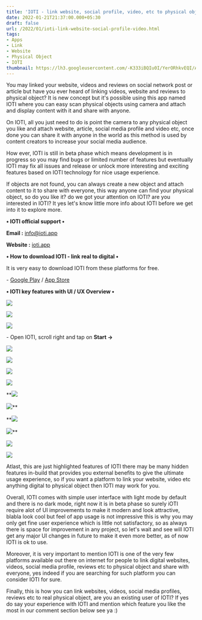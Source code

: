 ```yaml
---
title: 'IOTI - link website, social profile, video, etc to physical object.'
date: 2022-01-21T21:37:00.000+05:30
draft: false
url: /2022/01/ioti-link-website-social-profile-video.html
tags: 
- Apps
- Link
- Website
- Physical Object
- IOTI
thumbnail: https://lh3.googleusercontent.com/-K333iBQIu0I/YerORhkvEQI/AAAAAAAAIqY/9tw-NBe3rTgWRsq051hRl378D3gZizYXwCNcBGAsYHQ/s1600/1642778178034500-0.png
---
```


  

You may linked your website, videos and reviews on social network post or article but have you ever heard of linking videos, website and reviews to physical object? It is new concept but it's possible using this app named IOTI where you can easy scan physical objects using camera and attach and display content with it and share with anyone.

  

On IOTI, all you just need to do is point the camera to any physical object you like and attach website, article, social media profile and video etc, once done you can share it with anyone in the world as this method is used by content creators to increase your social media audience.

  

How ever, IOTI is still in beta phase which means development is in progress so you may find bugs or limited number of features but eventually IOTI may fix all issues and release or unlock more interesting and exciting features based on IOTI technology for nice usage experience.

  

If objects are not found, you can always create a new object and attach content to it to share with everyone, this way anyone can find your physical object, so do you like it? do we got your attention on IOTI? are you interested in IOTI? It yes let's know little more info about IOTI before we get into it to explore more.

  

**• IOTI official support •**

**Email :** [info@ioti.app](http://info@ioti.app)

**Website :** [ioti.app](http://ioti.app)

  

**• How to download IOTI - link real to digital •**

It is very easy to download IOTI from these platforms for free.

  

\- [Google Play](https://play.google.com/store/apps/details?id=com.collectivevision.ioti) / [App Store](https://apps.apple.com/app/apple-store/id1523986797?pt=119714298&ct=ioti.app_main_page&mt=8)

**• IOTI key features with UI / UX Overview •**

 **![](https://lh3.googleusercontent.com/-xh1sLGv7Mno/YeraJ9UP3nI/AAAAAAAAIrQ/n_zfnJW7wgEojj9wLHByZ_1QNlUAzW-DACNcBGAsYHQ/s1600/1642781218950028-0.png)** 

 **![](https://lh3.googleusercontent.com/-eKtghJl3VMU/YeraI-65boI/AAAAAAAAIrM/Gk1Esco0TEIPKI_bqsGtC45x6clg1DwaQCNcBGAsYHQ/s1600/1642781214195957-1.png)** 

 **![](https://lh3.googleusercontent.com/-On8sxoMcCiI/YeraHlIzJ6I/AAAAAAAAIrI/k8Jcpgbw12kSkP3p0MhyRnP8ZVHiSUtuQCNcBGAsYHQ/s1600/1642781210045129-2.png)** 

\- Open IOTI, scroll right and tap on **Start ->**

 **![](https://lh3.googleusercontent.com/-LBmIb0dq_jg/YeraGpJ-r3I/AAAAAAAAIrE/N6guiqVMdRMJxZmuM5g7DyYik5QyEFSlQCNcBGAsYHQ/s1600/1642781205337104-3.png)** 

 **![](https://lh3.googleusercontent.com/-Po619KYGzMo/YeraFSteePI/AAAAAAAAIrA/1YSWoYr4LGoell4mEVYTMPaiTSHfl36HwCNcBGAsYHQ/s1600/1642781202050635-4.png)** 

 **![](https://lh3.googleusercontent.com/-Vx4DCCFwIe4/YeraEiyG8tI/AAAAAAAAIq8/b--NCeq65y8V0dCiphfuiK7LG8N17EHHwCNcBGAsYHQ/s1600/1642781197524854-5.png)** 

 **![](https://lh3.googleusercontent.com/-DdZSBl7Vn1s/YeraDWO57HI/AAAAAAAAIq4/GOdP6bZUbQYrtKYqiMBotJvwrx12a90agCNcBGAsYHQ/s1600/1642781192801499-6.png)** 

 **![](https://lh3.googleusercontent.com/-uRVsemVi-7k/YeraCCwX15I/AAAAAAAAIq0/IpJu_ahozrc9qlWf3as2L7ZUtBvMvGL6QCNcBGAsYHQ/s1600/1642781188242513-7.png) 

 ![](https://lh3.googleusercontent.com/-niIv9Ikg40o/YeraBNwsQcI/AAAAAAAAIqw/nhs_B7leLcAkNBJeD3eU_Rvl0fH3fMhVACNcBGAsYHQ/s1600/1642781184009469-8.png)** 

 **![](https://lh3.googleusercontent.com/-BLbRY3l9pKk/YeraAAbjlpI/AAAAAAAAIqs/-4ohPD5ihrM0e3bnnf-C48I2JQ1GXaBhwCNcBGAsYHQ/s1600/1642781179729670-9.png) 

 ![](https://lh3.googleusercontent.com/-z6oTxm01mHM/YerZ-1nTKyI/AAAAAAAAIqo/2MOnzZjrtc810EMSMxNb3j35X0RzdsHSACNcBGAsYHQ/s1600/1642781175173124-10.png)** 

 **![](https://lh3.googleusercontent.com/--cT2kjUF-is/YerZ9-WlU2I/AAAAAAAAIqk/rSYEqG1i-iQtKIDWorjogVnFzSO7V5P8ACNcBGAsYHQ/s1600/1642781171065803-11.png)** 

 **![](https://lh3.googleusercontent.com/-rKQMaDzKr7I/YerZ8zDF0aI/AAAAAAAAIqg/rM_LbPIkS1QI2CiC7j85GMMTOYZqoNnMwCNcBGAsYHQ/s1600/1642781167566981-12.png)** 

Atlast, this are just highlighted features of IOTI there may be many hidden features in-build that provides you external benefits to give the ultimate usage experience, so if you want a platform to link your website, video etc anything digital to physical object then IOTI may work for you.

  

Overall, IOTI comes with simple user interface with light mode by default and there is no dark mode, right now it is in beta phase so surely iOTI require alot of UI improvements to make it modern and look attractive, blabla look cool but feel of app usage is not impressive this is why you may only get fine user experience which is little not satisfactory, so as always there is space for improvement in any project, so let's wait and see will IOTI get any major UI changes in future to make it even more better, as of now IOTI is ok to use.

  

Moreover, it is very important to mention IOTI is one of the very few platforms available out there on internet for people to link digital websites, videos, social media profile, reviews etc to physical object and share with everyone, yes indeed if you are searching for such platform you can consider IOTI for sure.

  

Finally, this is how you can link websites, videos, social media profiles, reviews etc to real physical object, are you an existing user of IOTI? If yes do say your experience with IOTI and mention which feature you like the most in our comment section below see ya :)